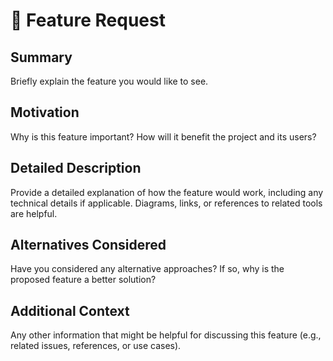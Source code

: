 # 🌟 Feature Request
## Summary
Briefly explain the feature you would like to see.

## Motivation
Why is this feature important? How will it benefit the project and its users?

## Detailed Description
Provide a detailed explanation of how the feature would work, including any technical details if applicable. Diagrams, links, or references to related tools are helpful.

## Alternatives Considered
Have you considered any alternative approaches? If so, why is the proposed feature a better solution?

## Additional Context
Any other information that might be helpful for discussing this feature (e.g., related issues, references, or use cases).
